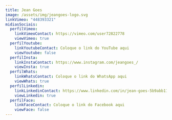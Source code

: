```yaml
---
title: Jean Goes
image: /assets/img/jeangoes-logo.svg
linkVimeo: "448393321"
midiasSociais:
  perfilVimeo:
    linkVimeoContact: https://vimeo.com/user72822778
    viewVimeo: true
  perfilYoutube:
    linkYoutubeContact: Coloque o link do YouTube aqui
    viewYoutube: false
  perfilInsta:
    linkInstaContact: https://www.instagram.com/jeangoes_/
    viewInsta: true
  perfilWhats:
    linkWhatsContact: Coloque o link do WhatsApp aqui
    viewWhats: true
  perfilLinkedin:
    linkLinkedinContact: https://www.linkedin.com/in/jean-goes-5b9abb11a/
    viewLinkedin: true
  perfilFace:
    linkFaceContact: Coloque o link do Facebook aqui
    viewFace: false
---
```

